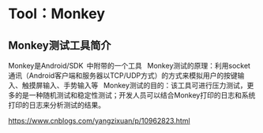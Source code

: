 # Tool：Monkey

## Monkey测试工具简介

Monkey是Android/SDK 中附带的一个工具  Monkey测试的原理：利用socket通讯（Android客户端和服务器以TCP/UDP方式）的方式来模拟用户的按键输入、触摸屏输入、手势输入等  Monkey测试的目的：该工具可进行压力测试，更多的是一种随机测试和稳定性测试；开发人员可以结合Monkey打印的日志和系统打印的日志来分析测试的结果。

https://www.cnblogs.com/yangzixuan/p/10962823.html